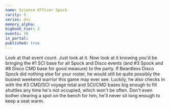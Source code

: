 ```yaml
---
name: Science Officer Spock
rarity: 5
series: dsc
memory_alpha:
bigbook_tier: 2
events: 30
in_portal:
published: true
---
```


Look at that event count. Just look at it. Now look at it knowing you'd be bringing the #1 SCI base for all Spock and Disco events (and #3 Spock and #8 Disco CMD base for good measure) to the party. If Beardless Disco Spock did nothing else for your roster, he would still be quite possibly the busiest weekend warrior this game may ever see. Luckily, he also checks in with the #3 CMD/SCI voyage total and SCI/CMD bases big enough to fill shuttles any time he's not occupied, which won't be often. Don't even bother clearing a spot on the bench for him, he'll never sit long enough to keep a seat warm.
